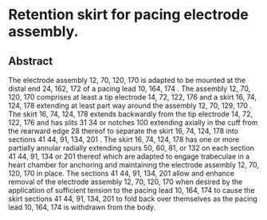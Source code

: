 # Retention skirt for pacing electrode assembly.

## Abstract
The electrode assembly 12, 70, 120, 170 is adapted to be mounted at the distal end 24, 162, 172 of a pacing lead 10, 164, 174 . The assembly 12, 70, 120, 170 comprises at least a tip electrode 14, 72, 122, 176 and a skirt 16, 74, 124, 178 extending at least part way around the assembly 12, 70, 129, 170 . The skirt 16, 74, 124, 178 extends backwardly from the tip electrode 14, 72, 122, 176 and has slits 31 34 or notches 100 extending axially in the cuff from the rearward edge 28 thereof to separate the skirt 16, 74, 124, 178 into sections 41 44, 91, 134, 201 . The skirt 16, 74, 124, 178 has one or more partially annular radially extending spurs 50, 60, 81, or 132 on each section 41 44, 91, 134 or 201 thereof which are adapted to engage trabeculae in a heart chamber for anchoring and maintaining the electrode assembly 12, 70, 120, 170 in place. The sections 41 44, 91, 134, 201 allow and enhance removal of the electrode assembly 12, 70, 120, 170 when desired by the application of sufficient tension to the pacing lead 10, 164, 174 to cause the skirt sections 41 44, 91, 134, 201 to fold back over themselves as the pacing lead 10, 164, 174 is withdrawn from the body.